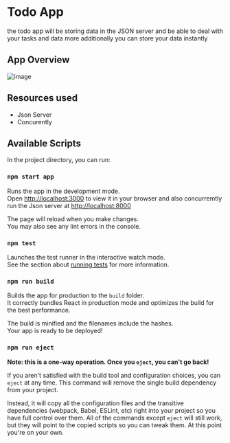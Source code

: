 # Todo App

the todo app will be storing data in the JSON server and be able to deal with your tasks and data
more additionally you can store your data instantly

## App Overview

![image](https://user-images.githubusercontent.com/46887030/161139076-eca793bb-e78c-4b5d-959e-259f5a7e582f.png)

## Resources used
- Json Server
- Concurently

## Available Scripts

In the project directory, you can run:

### `npm start app`

Runs the app in the development mode.\
Open [http://localhost:3000](http://localhost:3000) to view it in your browser and also concurremtly run the Json server at [http://localhost:8000](http://localhost:8000)

The page will reload when you make changes.\
You may also see any lint errors in the console.

### `npm test`

Launches the test runner in the interactive watch mode.\
See the section about [running tests](https://facebook.github.io/create-react-app/docs/running-tests) for more information.

### `npm run build`

Builds the app for production to the `build` folder.\
It correctly bundles React in production mode and optimizes the build for the best performance.

The build is minified and the filenames include the hashes.\
Your app is ready to be deployed!

### `npm run eject`

**Note: this is a one-way operation. Once you `eject`, you can't go back!**

If you aren't satisfied with the build tool and configuration choices, you can `eject` at any time. This command will remove the single build dependency from your project.

Instead, it will copy all the configuration files and the transitive dependencies (webpack, Babel, ESLint, etc) right into your project so you have full control over them. All of the commands except `eject` will still work, but they will point to the copied scripts so you can tweak them. At this point you're on your own.
